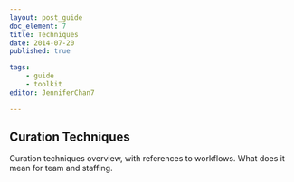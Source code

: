 ```yaml
---
layout: post_guide
doc_element: 7
title: Techniques
date: 2014-07-20
published: true

tags:
	- guide
	- toolkit
editor: JenniferChan7

---
```


## Curation Techniques
Curation techniques overview, with references to workflows. What does it mean for team and staffing.